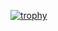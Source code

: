[![trophy](https://github-profile-trophy.vercel.app/?username=adityadhiman0)](https://github.com/adityadhiman0/github-profile-trophy)

